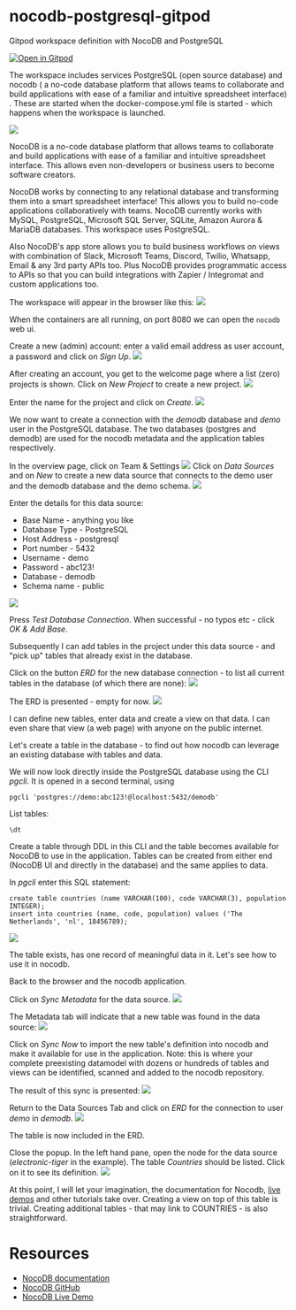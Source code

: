 # nocodb-postgresql-gitpod
Gitpod workspace definition with NocoDB and PostgreSQL

[![Open in Gitpod](https://gitpod.io/button/open-in-gitpod.svg)](https://gitpod.io/#https://github.com/lucasjellema/nocodb-postgresql-gitpod)

The workspace includes services PostgreSQL (open source database) and nocodb ( a no-code database platform that allows teams to collaborate and build applications with ease of a familiar and intuitive spreadsheet interface) . These are started when the docker-compose.yml file is started - which happens when the workspace is launched.

![](images/workspace-overview.png)

NocoDB is a no-code database platform that allows teams to collaborate and build applications with ease of a familiar and intuitive spreadsheet interface. This allows even non-developers or business users to become software creators.

NocoDB works by connecting to any relational database and transforming them into a smart spreadsheet interface! This allows you to build no-code applications collaboratively with teams. NocoDB currently works with MySQL, PostgreSQL, Microsoft SQL Server, SQLite, Amazon Aurora & MariaDB databases. This workspace uses PostgreSQL.

Also NocoDB's app store allows you to build business workflows on views with combination of Slack, Microsoft Teams, Discord, Twilio, Whatsapp, Email & any 3rd party APIs too. Plus NocoDB provides programmatic access to APIs so that you can build integrations with Zapier / Integromat and custom applications too.

The workspace will appear in the browser like this:
![](images/running-workspace.png)

When the containers are all running, on port 8080 we can open the `nocodb` web ui. 

Create a new (admin) account: enter a valid email address as user account, a password and click on *Sign Up*.
![](images/create-account.png)

After creating an account, you get to the welcome page where a list (zero) projects is shown. Click on *New Project* to create a new project.
![](images/new-project.png)

Enter the name for the project and click on *Create*.
![](images/create-project.png)

We now want to create a connection with the *demodb* database and *demo* user in the PostgreSQL database. The two databases (postgres and demodb) are used for the nocodb metadata and the application tables respectively.

In the overview page, click on Team & Settings
![](images/click-teams.png)
Click on *Data Sources* and on *New* to create a new data source that connects to the demo user and the demodb database and the demo schema. 
![](images/new-datasource.png)

Enter the details for this data source:
* Base Name - anything you like
* Database Type - PostgreSQL
* Host Address - postgresql
* Port number - 5432
* Username - demo
* Password - abc123! 
* Database - demodb
* Schema name - public 

![](images/new-datasource-details.png)

Press *Test Database Connection*. When successful - no typos etc - click *OK & Add Base*.

Subsequently I can add tables in the project under this data source - and "pick up" tables that already exist in the database.

Click on the button *ERD* for the new database connection - to list all current tables in the database (of which there are none):
![](images/open-erd.png)

The ERD is presented - empty for now.
![](images/show-erd.png)

I can define new tables, enter data and create a view on that data. I can even share that view (a web page) with anyone on the public internet.

Let's create a table in the database - to find out how nocodb can leverage an existing database with tables and data.

We will now look directly inside the PostgreSQL database using the CLI *pgcli*. It is opened in a second terminal, using
```
pgcli 'postgres://demo:abc123!@localhost:5432/demodb'
```
List tables:

```
\dt
```

Create a table through DDL in this CLI and the table becomes available for NocoDB to use in the application. Tables can be created from either end (NocoDB UI and directly in the database) and the same applies to data.

In *pgcli* enter this SQL statement:
```
create table countries (name VARCHAR(100), code VARCHAR(3), population INTEGER);
insert into countries (name, code, population) values ('The Netherlands', 'nl', 18456789);
```
![](images/create-table.png)

The table exists, has one record of meaningful data in it. Let's see how to use it in nocodb.

Back to the browser and the nocodb application.

Click on *Sync Metadata* for the data source.
![](images/sync-metadata.png) 

The Metadata tab will indicate that a new table was found in the data source:
![](images/meta-sync-result.png)

Click on *Sync Now* to import the new table's definition into nocodb and make it available for use in the application. Note: this is where your complete preexisting datamodel with dozens or hundreds of tables and views can be identified, scanned and added to the nocodb repository.

The result of this sync is presented:
![](images/after-sync.png)

Return to the Data Sources Tab and click on *ERD* for the connection to user *demo* in *demodb*.
![](images/new-erd.png)

The table is now included in the ERD.

Close the popup. In the left hand pane, open the node for the data source (*electronic-tiger* in the example). The table *Countries* should be listed. Click on it to see its definition. 
![](images/table-countries-in-nocodb.png) 

At this point, I will let your imagination, the documentation for Nocodb, [live demos](https://docs-prev.nocodb.com/getting-started/demos/) and other tutorials take over. Creating a view on top of this table is trivial. Creating additional tables - that may link to COUNTRIES - is also straightforward. 

# Resources

* [NocoDB documentation](https://docs.nocodb.com/)
* [NocoDB GitHub](https://github.com/nocodb/nocodb)
* [NocoDB Live Demo](https://docs-prev.nocodb.com/getting-started/demos/)